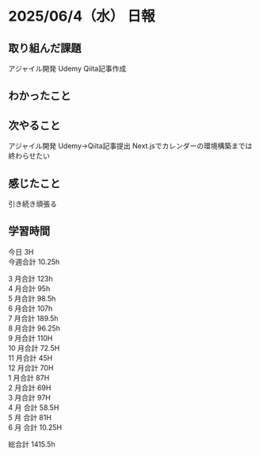 # 2025/06/4（水） 日報

## 取り組んだ課題
アジャイル開発 Udemy
Qiita記事作成

## わかったこと


## 次やること
アジャイル開発 Udemy→Qiita記事提出
Next.jsでカレンダーの環境構築までは終わらせたい

## 感じたこと
引き続き頑張る

## 学習時間

今日 3H
<br />
今週合計 10.25h
<br />

3 月合計 123h
<br />
4 月合計 95h
<br />
5 月合計 98.5h
<br />
6 月合計 107h
<br />
7 月合計 189.5h
<br />
8 月合計 96.25h
<br />
9 月合計 110H
<br />
10 月合計 72.5H
<br />
11 月合計 45H
<br />
12 月合計 70H
<br />
1 月合計 87H
<br />
2 月合計 69H
<br />
3 月合計 97H
<br />
4 月 合計 58.5H
<br />
5 月 合計 81H
<br />
6 月 合計 10.25H

総合計 1415.5h
